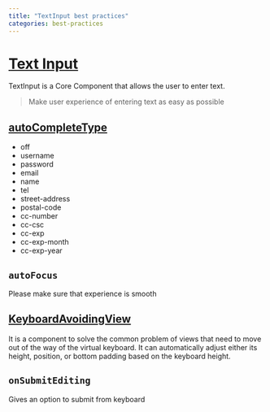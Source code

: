```yaml
---
title: "TextInput best practices"
categories: best-practices
---
```


# [Text Input](https://github.com/facebook/react-native-website/blob/master/docs/textinput.md)

TextInput is a Core Component that allows the user to enter text.

> Make user experience of entering text as easy as possible

## [autoCompleteType](https://reactnative.dev/docs/textinput#autocompletetype)

- off
- username
- password
- email
- name
- tel
- street-address
- postal-code
- cc-number
- cc-csc
- cc-exp
- cc-exp-month
- cc-exp-year

## `autoFocus`

Please make sure that experience is smooth

## [KeyboardAvoidingView](https://reactnative.dev/docs/keyboardavoidingview)

It is a component to solve the common problem of views that need to move out of the way of the virtual keyboard. It can automatically adjust either its height, position, or bottom padding based on the keyboard height.

## `onSubmitEditing`

Gives an option to submit from keyboard
